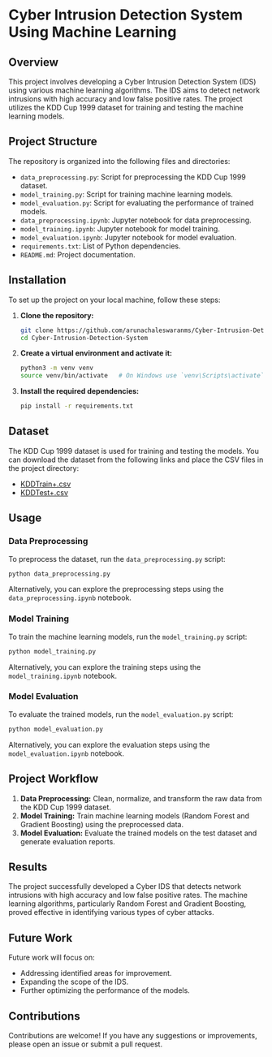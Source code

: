 

# Cyber Intrusion Detection System Using Machine Learning

## Overview
This project involves developing a Cyber Intrusion Detection System (IDS) using various machine learning algorithms. The IDS aims to detect network intrusions with high accuracy and low false positive rates.
The project utilizes the KDD Cup 1999 dataset for training and testing the machine learning models.

## Project Structure
The repository is organized into the following files and directories:

- `data_preprocessing.py`: Script for preprocessing the KDD Cup 1999 dataset.
- `model_training.py`: Script for training machine learning models.
- `model_evaluation.py`: Script for evaluating the performance of trained models.
- `data_preprocessing.ipynb`: Jupyter notebook for data preprocessing.
- `model_training.ipynb`: Jupyter notebook for model training.
- `model_evaluation.ipynb`: Jupyter notebook for model evaluation.
- `requirements.txt`: List of Python dependencies.
- `README.md`: Project documentation.

## Installation
To set up the project on your local machine, follow these steps:

1. **Clone the repository:**
   ```bash
   git clone https://github.com/arunachaleswaranms/Cyber-Intrusion-Detection-System.git
   cd Cyber-Intrusion-Detection-System
   ```

2. **Create a virtual environment and activate it:**
   ```bash
   python3 -m venv venv
   source venv/bin/activate   # On Windows use `venv\Scripts\activate`
   ```

3. **Install the required dependencies:**
   ```bash
   pip install -r requirements.txt
   ```

## Dataset
The KDD Cup 1999 dataset is used for training and testing the models. You can download the dataset from the following links and place the CSV files in the project directory:

- [KDDTrain+.csv](http://kdd.ics.uci.edu/databases/kddcup99/kddcup.data_10_percent.gz)
- [KDDTest+.csv](http://kdd.ics.uci.edu/databases/kddcup99/corrected.gz)

## Usage

### Data Preprocessing
To preprocess the dataset, run the `data_preprocessing.py` script:
```bash
python data_preprocessing.py
```
Alternatively, you can explore the preprocessing steps using the `data_preprocessing.ipynb` notebook.

### Model Training
To train the machine learning models, run the `model_training.py` script:
```bash
python model_training.py
```
Alternatively, you can explore the training steps using the `model_training.ipynb` notebook.

### Model Evaluation
To evaluate the trained models, run the `model_evaluation.py` script:
```bash
python model_evaluation.py
```
Alternatively, you can explore the evaluation steps using the `model_evaluation.ipynb` notebook.

## Project Workflow
1. **Data Preprocessing:** Clean, normalize, and transform the raw data from the KDD Cup 1999 dataset.
2. **Model Training:** Train machine learning models (Random Forest and Gradient Boosting) using the preprocessed data.
3. **Model Evaluation:** Evaluate the trained models on the test dataset and generate evaluation reports.

## Results
The project successfully developed a Cyber IDS that detects network intrusions with high accuracy and low false positive rates. The machine learning algorithms, particularly Random Forest and Gradient Boosting, proved effective in identifying various types of cyber attacks.

## Future Work
Future work will focus on:
- Addressing identified areas for improvement.
- Expanding the scope of the IDS.
- Further optimizing the performance of the models.

## Contributions
Contributions are welcome! If you have any suggestions or improvements, please open an issue or submit a pull request.

